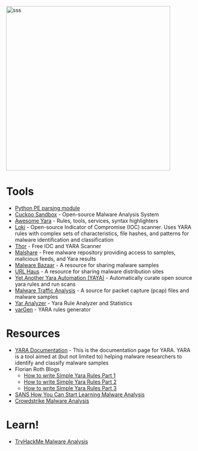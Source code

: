 <img width="441" alt="sss" src="placeholder" />

# Tools

- [Python PE parsing module](https://pypi.org/project/pefile/)
- [Cuckoo Sandbox](https://github.com/cuckoosandbox/cuckoo) - Open-source Malware Analysis System
- [Awesome Yara](https://github.com/InQuest/awesome-yara) - Rules, tools, services, syntax highlighters
- [Loki](https://github.com/Neo23x0/Loki) - Open-source Indicator of Compromise (IOC) scanner. Uses YARA rules with complex sets of characteristics, file hashes, and patterns for malware identification and classification
- [Thor](https://www.nextron-systems.com/thor-lite/) - Free IOC and YARA Scanner
- [Malshare](https://malshare.com/) - Free malware repository providing access to samples, malicious feeds, and Yara results
- [Malware Bazaar](https://bazaar.abuse.ch/) - A resource for sharing malware samples
- [URL Haus](https://urlhaus.abuse.ch/) - A resource for sharing malware distribution sites
- [Yet Another Yara Automation (YAYA)](https://github.com/EFForg/yaya) - Automatically curate open source yara rules and run scans
- [Malware Traffic Analysis](https://www.malware-traffic-analysis.net/) - A source for packet capture (pcap) files and malware samples
- [Yar Analyzer](https://github.com/Neo23x0/yarAnalyzer/) - Yara Rule Analyzer and Statistics
- [yarGen](https://github.com/Neo23x0/yarGen) - YARA rules generator

# Resources

- [YARA Documentation](https://yara.readthedocs.io/en/stable/index.html) - This is the documentation page for YARA. YARA is a tool aimed at (but not limited to) helping malware researchers to identify and classify malware samples
- Florian Roth Blogs
  - [How to write Simple Yara Rules Part 1](https://www.nextron-systems.com/2015/02/16/write-simple-sound-yara-rules/)
  - [How to write Simple Yara Rules Part 2](https://www.nextron-systems.com/2015/10/17/how-to-write-simple-but-sound-yara-rules-part-2/)
  - [How to write Simple Yara Rules Part 3](https://www.nextron-systems.com/2016/04/15/how-to-write-simple-but-sound-yara-rules-part-3/)
- [SANS How You Can Start Learning Malware Analysis](https://www.sans.org/blog/how-you-can-start-learning-malware-analysis/)
- [Crowdstrike Malware Analysis](https://www.crowdstrike.com/cybersecurity-101/malware/malware-analysis/)

# Learn!

- [TryHackMe Malware Analysis](https://tryhackme.com/module/malware-analysis)
